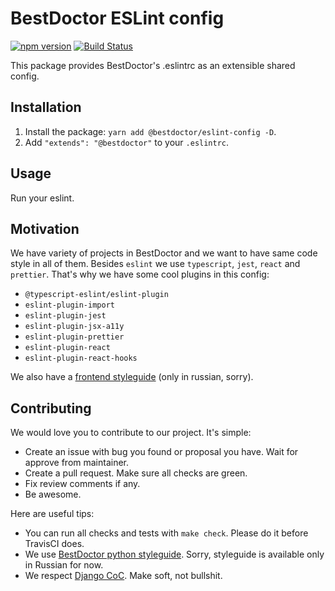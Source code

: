 # BestDoctor ESLint config

[![npm version](https://badge.fury.io/js/%40bestdoctor%2Feslint-config.svg)](https://badge.fury.io/js/%40bestdoctor%2Feslint-config)
[![Build Status](https://travis-ci.org/best-doctor/eslint-config-bestdoctor.svg?branch=master)](https://travis-ci.org/best-doctor/eslint-config-bestdoctor)

This package provides BestDoctor's .eslintrc as an extensible shared config.

## Installation

1. Install the package: `yarn add @bestdoctor/eslint-config -D`.
1. Add `"extends": "@bestdoctor"` to your `.eslintrc`.

## Usage

Run your eslint.

## Motivation

We have variety of projects in BestDoctor and we want to have same code style
in all of them. Besides `eslint` we use `typescript`, `jest`, `react`
and `prettier`. That's why we have some cool plugins in this config:

- `@typescript-eslint/eslint-plugin`
- `eslint-plugin-import`
- `eslint-plugin-jest`
- `eslint-plugin-jsx-a11y`
- `eslint-plugin-prettier`
- `eslint-plugin-react`
- `eslint-plugin-react-hooks`

We also have a
[frontend styleguide](https://github.com/best-doctor/guides/blob/master/guides/frontend_styleguide.md)
(only in russian, sorry).

## Contributing

We would love you to contribute to our project. It's simple:

- Create an issue with bug you found or proposal you have.
  Wait for approve from maintainer.
- Create a pull request. Make sure all checks are green.
- Fix review comments if any.
- Be awesome.

Here are useful tips:

- You can run all checks and tests with `make check`. Please do it
  before TravisCI does.
- We use
  [BestDoctor python styleguide](https://github.com/best-doctor/guides/blob/master/guides/python_styleguide.md).
  Sorry, styleguide is available only in Russian for now.
- We respect [Django CoC](https://www.djangoproject.com/conduct/).
  Make soft, not bullshit.
